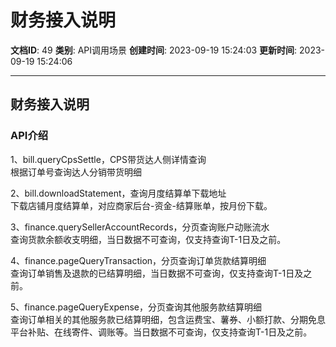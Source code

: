 # 财务接入说明

**文档ID**: 49
**类别**: API调用场景
**创建时间**: 2023-09-19 15:24:03
**更新时间**: 2023-09-19 15:24:06

---

## 财务接入说明

### API介绍

1、bill.queryCpsSettle，CPS带货达人侧详情查询  
根据订单号查询达人分销带货明细

2、bill.downloadStatement，查询月度结算单下载地址  
下载店铺月度结算单，对应商家后台-资金-结算账单，按月份下载。

3、finance.querySellerAccountRecords，分页查询账户动账流水  
查询货款余额收支明细，当日数据不可查询，仅支持查询T-1日及之前。

4、finance.pageQueryTransaction，分页查询订单货款结算明细  
查询订单销售及退款的已结算明细，当日数据不可查询，仅支持查询T-1日及之前。

5、finance.pageQueryExpense，分页查询其他服务款结算明细  
查询订单相关的其他服务款已结算明细，包含运费宝、薯券、小额打款、分期免息平台补贴、在线寄件、调账等。当日数据不可查询，仅支持查询T-1日及之前。